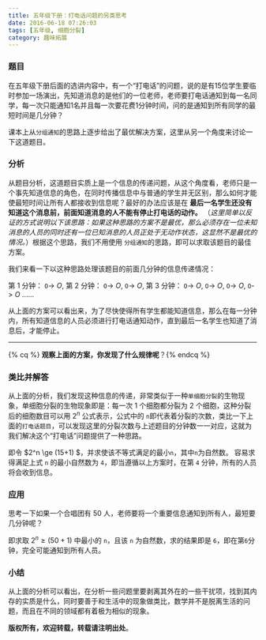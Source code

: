 ```yaml
---
title: 五年级下册：打电话问题的另类思考
date: 2016-06-18 07:26:03
tags: [五年级, 细胞分裂]
category: 趣味拓展
---
```


### 题目
在五年级下册后面的选讲内容中，有一个“打电话”的问题，说的是有15位学生要临时参加一场演出，先知道消息的是他们的一位老师，老师要打电话通知到每一名同学，每一次只能通知1名并且每一次要花费1分钟时间，问的是通知到所有同学的最短时间是几分钟？

课本上从`分组通知`的思路上逐步给出了最优解决方案，这里从另一个角度来讨论一下这道题目。
<!-- more -->

### 分析
从题目分析，这道题目实质上是一个信息的传递问题，从这个角度看，老师只是一个事先知道信息的角色，在同时传播信息中与普通的学生并无区别，那么如何才能使最短时间让所有人都接收到信息呢？最好的办法应该是在 **最后一名学生还没有知道这个消息前，前面知道消息的人不能有停止打电话的动作。** （*这里简单以反证的方式说明以下该思路：如果这种思路的方案不是最优，那么必须存在一位未知消息的人员的同时还有一位已知消息的人员正处于无动作状态，这显然不是最优的情况。*）根据这个思路，我们不用使用 `分组通知`的思路，即可以求取该题目的最佳方案。

我们来看一下以这种思路处理该题目的前面几分钟的信息传递情况：

第 1 分钟： `O`-> *O*,
第 2 分钟： `O`-> *O*, `O`-> *O*,
第 3 分钟： `O`-> *O*, `O`-> *O*, `O`-> *O*, `O`-> *O*
......

从上面的方案可以看出来，为了尽快使得所有学生都能知道信息，那么在每一分钟内，所有知道信息的人员必须进行打电话通知动作，直到最后一名学生也知道了消息后，才能停止。

---
{% cq %} **观察上面的方案，你发现了什么规律呢**？{% endcq %}

### 类比并解答
从上面的分析，我们发现这种信息的传递，非常类似于一种`单细胞分裂`的生物现象，单细胞分裂的生物现象即是：每一次 1 个细胞都分裂为 2 个细胞，这种分裂后的细胞数目可以用 $2^n$ 公式表示，公式中的 `n`即代表着分裂的次数，类比一下上面的`打电话题目`，可以发现这里的分裂次数与上述题目的分钟数一一对应，这就为我们解决这个“打电话”问题提供了一种思路。

即令 $2^n \ge (15+1) $，并求使该不等式满足的最小`n`，其中`n`为自然数。
容易求得满足上式 `n` 的最小自然数为 `4`，即当遵循以上方案时，在第 `4` 分钟，所有的人员将会收到信息。

### 应用
思考一下如果一个合唱团有 50 人，老师要将一个重要信息通知到所有人，最短要几分钟呢？

即求取 $2^n \ge (50+1)$ 中最小的 `n`，且该 `n` 为自然数，求的结果即是 `6`，即在第`6`分钟，完全可能通知到所有人员。

### 小结
从上面的分析可以看出，在分析一些问题里要剥离其外在的一些干扰项，找到其内存的实质是什么，同时要善于和生活中的现象做类比，数学并不是脱离生活的问题，而且在不同的领域都有着极为相似的现象。

**版权所有，欢迎转载，转载请注明出处**。
